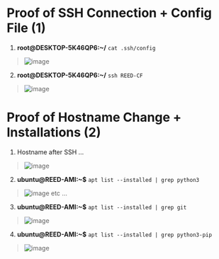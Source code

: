 # Proof of SSH Connection + Config File (1) 

1. **root@DESKTOP-5K46QP6:~/** `cat .ssh/config`

> ![image](https://user-images.githubusercontent.com/97551273/195883461-dc19e1d1-8aa9-4612-b4ca-9b06da73ea1e.png)

2. **root@DESKTOP-5K46QP6:~/** `ssh REED-CF`

> ![image](https://user-images.githubusercontent.com/97551273/195885064-cc344901-21d1-4adc-ac39-ab271a70d116.png)

# Proof of Hostname Change + Installations (2) 
1. Hostname after SSH ...
> ![image](https://user-images.githubusercontent.com/97551273/195883185-8b2a1358-1396-44b1-bc88-8ca4b2c740f4.png)

2. **ubuntu@REED-AMI:~$** `apt list --installed | grep python3`

> ![image](https://user-images.githubusercontent.com/97551273/195885514-5380d303-241c-4aca-babb-d542c87eb4da.png)
etc ...

3. **ubuntu@REED-AMI:~$** `apt list --installed | grep git`

> ![image](https://user-images.githubusercontent.com/97551273/195885729-db5b1123-898f-4c2a-90ab-eeeb2f9c1e92.png)

4. **ubuntu@REED-AMI:~$** `apt list --installed | grep python3-pip`

> ![image](https://user-images.githubusercontent.com/97551273/195886174-ee9b90a6-a605-4958-82e1-74625a79f50f.png)

